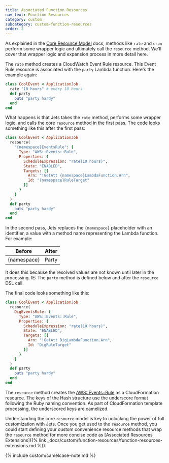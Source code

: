 ```yaml
---
title: Associated Function Resources
nav_text: Function Resources
category: custom
subcategory: custom-function-resources
order: 2
---
```


As explained in the [Core Resource Model](http://rubyonjets.com/docs/core-resource/) docs, methods like `rate` and `cron` perform some wrapper logic and ultimately call the `resource` method. We'll cover that wrapper logic and expansion process in more detail here.

The `rate` method creates a CloudWatch Event Rule resource. This Event Rule resource is associated with the `party` Lambda function. Here's the example again:

```ruby
class CoolEvent < ApplicationJob
  rate "10 hours" # every 10 hours
  def party
    puts "party hardy"
  end
end
```

What happens is that Jets takes the `rate` method, performs some wrapper logic, and calls the core `resource` method in the first pass. The code looks something like this after the first pass:

```ruby
class CoolEvent < ApplicationJob
  resource(
    "{namespace}EventsRule": {
      Type: "AWS::Events::Rule",
      Properties: {
        ScheduleExpression: "rate(10 hours)",
        State: "ENABLED",
        Targets: [{
          Arn: "!GetAtt {namespace}LambdaFunction.Arn",
          Id: "{namespace}RuleTarget"
        }]
      }
    }
  )
  def party
    puts "party hardy"
  end
end
```

In the second pass, Jets replaces the `{namespace}` placeholder with an identifier, a value with a method name representing the Lambda function. For example:

Before | After
--- | ---
{namespace} | Party

It does this because the resolved values are not known until later in the processing. IE: The `party` method is defined below and after the `resource` DSL call.

The final code looks something like this:

```ruby
class CoolEvent < ApplicationJob
  resource(
    DigEventsRule: {
      Type: "AWS::Events::Rule",
      Properties: {
        ScheduleExpression: "rate(10 hours)",
        State: "ENABLED",
        Targets: [{
          Arn: "!GetAtt DigLambdaFunction.Arn",
          Id: "DigRuleTarget"
        }]
      }
    }
  )
  def party
    puts "party hardy"
  end
end
```

The `resource` method creates the [AWS::Events::Rule](https://docs.aws.amazon.com/AWSCloudFormation/latest/UserGuide/aws-resource-events-rule.html) as a CloudFormation resource. The keys of the Hash structure use the underscore format following the Ruby naming convention. As part of CloudFormation template processing, the underscored keys are camelized.

Understanding the core `resource` model is key to unlocking the power of full customization with Jets. Once you get used to the `resource` method, you could start defining your custom convenience resource methods that wrap the `resource` method for more concise code as [Associated Resources Extensions]({% link _docs/custom/function-resources/function-resources-extensions.md %}).

{% include custom/camelcase-note.md %}
